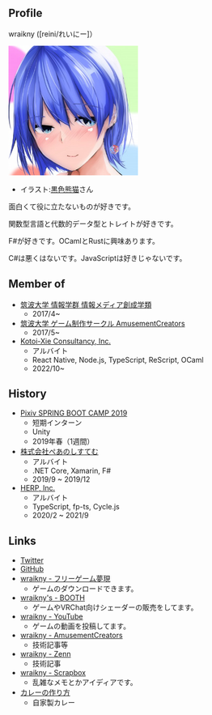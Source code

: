 ## Profile

wraikny ([reini/れいにー]）

<img src="/images/wraikny/wraikny_illustration.jpg" width="256px">

- イラスト:[黒色熊猫](https://twitter.com/higumasyake)さん


面白くて役に立たないものが好きです。

関数型言語と代数的データ型とトレイトが好きです。

F#が好きです。OCamlとRustに興味あります。

C#は悪くはないです。JavaScriptは好きじゃないです。


## Member of

- [筑波大学 情報学群 情報メディア創成学類](https://www.mast.tsukuba.ac.jp)
  - 2017/4~
- [筑波大学 ゲーム制作サークル AmusementCreators](https://www.amusement-creators.info)
  - 2017/5~
- [Kotoi-Xie Consultancy, Inc.](https://kxc.inc)
  - アルバイト
  - React Native, Node.js, TypeScript, ReScript, OCaml
  - 2022/10~


## History

- [Pixiv SPRING BOOT CAMP 2019](https://internship.pixiv.co.jp/)
  - 短期インターン
  - Unity
  - 2019年春（1週間）
- [株式会社ぺあのしすてむ](https://irbank.net/mynumber/8180301021653)
  - アルバイト
  - .NET Core, Xamarin, F#
  - 2019/9 ~ 2019/12
- [HERP, Inc.](https://herp.co.jp/)
  - アルバイト
  - TypeScript, fp-ts, Cycle.js
  - 2020/2 ~ 2021/9


## Links

- [Twitter](https://twitter.com/wraikny)
- [GitHub](https://github.com/wraikny)
- [wraikny - フリーゲーム夢現](https://freegame-mugen.jp/cms/mt-cp.fcgi?__mode=view&blog_id=1&id=4393)
  - ゲームのダウンロードできます。
- [wraikny's - BOOTH](https://wraikny.booth.pm)
  - ゲームやVRChat向けシェーダーの販売をしてます。
- [wraikny - YouTube](https://www.youtube.com/channel/UCZ9gPqMn0Vtd0NTIAQtrt2Q)
  - ゲームの動画を投稿してます。
- [wraikny - AmusementCreators](https://www.amusement-creators.info/authors/wraikny/)
  - 技術記事等
- [wraikny - Zenn](https://zenn.dev/wraikny)
  - 技術記事
- [wraikny - Scrapbox](https://scrapbox.io/wraikny/)
  - 乱雑なメモとかアイディアです。
- [カレーの作り方](https://scrapbox.io/wraikny/カレーの作り方)
  - 自家製カレー
